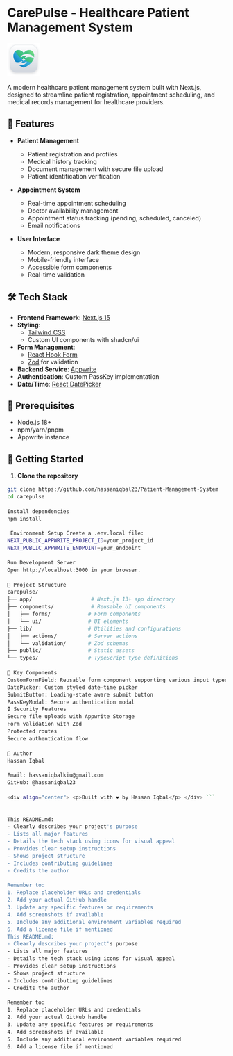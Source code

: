 # CarePulse - Healthcare Patient Management System

![CarePulse Logo](/public/assets/icons/logo-icon.svg)

A modern healthcare patient management system built with Next.js, designed to streamline patient registration, appointment scheduling, and medical records management for healthcare providers.

## 🚀 Features

- **Patient Management**
  - Patient registration and profiles
  - Medical history tracking
  - Document management with secure file upload
  - Patient identification verification

- **Appointment System**
  - Real-time appointment scheduling
  - Doctor availability management
  - Appointment status tracking (pending, scheduled, canceled)
  - Email notifications

- **User Interface**
  - Modern, responsive dark theme design
  - Mobile-friendly interface
  - Accessible form components
  - Real-time validation

## 🛠️ Tech Stack

- **Frontend Framework**: [Next.js 15](https://nextjs.org/)
- **Styling**: 
  - [Tailwind CSS](https://tailwindcss.com/)
  - Custom UI components with shadcn/ui
- **Form Management**: 
  - [React Hook Form](https://react-hook-form.com/)
  - [Zod](https://zod.dev/) for validation
- **Backend Service**: [Appwrite](https://appwrite.io/)
- **Authentication**: Custom PassKey implementation
- **Date/Time**: [React DatePicker](https://reactdatepicker.com/)

## 📝 Prerequisites

- Node.js 18+ 
- npm/yarn/pnpm
- Appwrite instance

## 🚀 Getting Started

1. **Clone the repository**
```bash
git clone https://github.com/hassaniqbal23/Patient-Management-System
cd carepulse

Install dependencies
npm install
 
 Environment Setup Create a .env.local file:
NEXT_PUBLIC_APPWRITE_PROJECT_ID=your_project_id
NEXT_PUBLIC_APPWRITE_ENDPOINT=your_endpoint

Run Development Server
Open http://localhost:3000 in your browser.

📁 Project Structure
carepulse/
├── app/                   # Next.js 13+ app directory
├── components/            # Reusable UI components
│   ├── forms/            # Form components
│   └── ui/               # UI elements
├── lib/                  # Utilities and configurations
│   ├── actions/          # Server actions
│   └── validation/       # Zod schemas
├── public/               # Static assets
└── types/                # TypeScript type definitions

🎨 Key Components
CustomFormField: Reusable form component supporting various input types
DatePicker: Custom styled date-time picker
SubmitButton: Loading-state aware submit button
PassKeyModal: Secure authentication modal
🔒 Security Features
Secure file uploads with Appwrite Storage
Form validation with Zod
Protected routes
Secure authentication flow

👤 Author
Hassan Iqbal

Email: hassaniqbalkiu@gmail.com
GitHub: @hassaniqbal23

<div align="center"> <p>Built with ❤️ by Hassan Iqbal</p> </div> ```


This README.md:
- Clearly describes your project's purpose
- Lists all major features
- Details the tech stack using icons for visual appeal
- Provides clear setup instructions
- Shows project structure
- Includes contributing guidelines
- Credits the author

Remember to:
1. Replace placeholder URLs and credentials
2. Add your actual GitHub handle
3. Update any specific features or requirements
4. Add screenshots if available
5. Include any additional environment variables required
6. Add a license file if mentioned
This README.md:
- Clearly describes your project's purpose
- Lists all major features
- Details the tech stack using icons for visual appeal
- Provides clear setup instructions
- Shows project structure
- Includes contributing guidelines
- Credits the author

Remember to:
1. Replace placeholder URLs and credentials
2. Add your actual GitHub handle
3. Update any specific features or requirements
4. Add screenshots if available
5. Include any additional environment variables required
6. Add a license file if mentioned